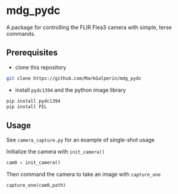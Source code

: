 # mdg_pydc
A package for controlling the FLIR Flea3 camera with simple, terse commands. 

## Prerequisites
- clone this repository
```sh
git clone https://github.com/MarkGalperin/mdg_pydc
```
- install `pydc1394` and the python image library
```sh
pip install pydc1394
pip install PIL
```

## Usage
See `camera_capture.py` for an example of single-shot usage

Initialize the camera with `init_camera()`

```python
cam0 = init_camera()
```

Then command the camera to take an image with `capture_one`

```python
capture_one(cam0,path)
```
